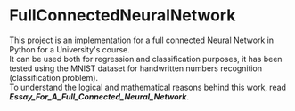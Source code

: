 # FullConnectedNeuralNetwork
This project is an implementation for a full connected Neural Network in Python for a University's course. \
It can be used both for regression and classification purposes, it has been tested using the MNIST dataset for handwritten numbers recognition (classification problem). \
To understand the logical and mathematical reasons behind this work, read ***Essay_For_A_Full_Connected_Neural_Network***. 
